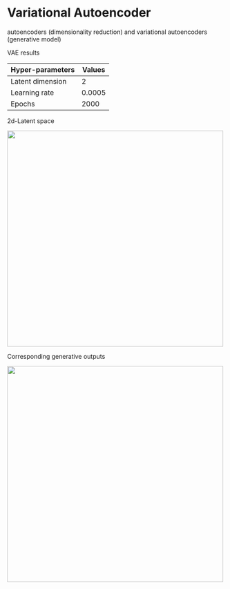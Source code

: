 # Variational Autoencoder
 autoencoders (dimensionality reduction) and variational autoencoders (generative model)
 
VAE results 

| Hyper-parameters  | Values |
| ------------- | ------------- |
| Latent dimension  | 2 |
| Learning rate  | 0.0005  |
| Epochs  | 2000  |

2d-Latent space

<img src="https://user-images.githubusercontent.com/55184529/64687519-3d11e080-d4bd-11e9-8ca9-437907f35328.png"  width="500" height="500">

Corresponding generative outputs

<img src="https://user-images.githubusercontent.com/55184529/64687521-3d11e080-d4bd-11e9-8398-b9118d76d8f1.png"  width="500" height="500">

